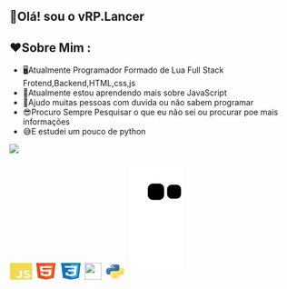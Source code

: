 
## 👋Olá! sou o vRP.Lancer

## ❤Sobre Mim : 

- 🖥Atualmente Programador Formado de Lua Full Stack Frotend,Backend,HTML,css,js
- 💖Atualmente estou aprendendo mais sobre JavaScript
- 🙏Ajudo muitas pessoas com duvida ou não sabem programar
- 😎Procuro Sempre Pesquisar o que eu não sei ou procurar poe mais informações
- 😅E estudei um pouco de python
 <img height="180em" src="https://camo.githubusercontent.com/73dc596043c316d78c506d53f5c0e74709f261e552f7073aeadef8a1a561d966/68747470733a2f2f6769746875622d726561646d652d73746174732e76657263656c2e6170702f6170692f746f702d6c616e67732f3f757365726e616d653d7261666162616c6c6572696e69266c61796f75743d636f6d70616374266c616e67735f636f756e743d37267468656d653d64726163756c61" data-canonical-src="https://github-readme-stats.vercel.app/api/top-langs/?username=rafaballerini&amp;layout=compact&amp;langs_count=7&amp;theme=dracula" style="max-width: 100%;"> 

<div><br>
  <img align="center" alt="Rafa-Js" height="30" width="40" src="https://raw.githubusercontent.com/devicons/devicon/master/icons/javascript/javascript-plain.svg" style="max-width: 100%;">
  <img align="center" alt="lancer.html" height="30" width="40" src="https://raw.githubusercontent.com/devicons/devicon/master/icons/html5/html5-original.svg" style="max-width: 100%;">
  <img align="center" alt="lancer-CSS" height="30" width="40" src="https://raw.githubusercontent.com/devicons/devicon/master/icons/css3/css3-original.svg" style="max-width: 100%;">
 <img align="center"  src="https://camo.githubusercontent.com/ac23621aa950bb432fda8bf60d9c75a4701dbdea34f6201d809aced5529c75b8/68747470733a2f2f75706c6f61642e77696b696d656469612e6f72672f77696b6970656469612f636f6d6d6f6e732f7468756d622f632f63662f4c75612d4c6f676f2e7376672f3132303070782d4c75612d4c6f676f2e7376672e706e67" width="30vw" height="30vh" data-canonical-src="https://upload.wikimedia.org/wikipedia/commons/thumb/c/cf/Lua-Logo.svg/1200px-Lua-Logo.svg.png" style="max-width: 100%;">
 <img align="center" alt="lancer-Python" height="30" width="40" src="https://raw.githubusercontent.com/devicons/devicon/master/icons/python/python-original.svg" style="max-width: 100%;">
 
 <img src="https://github.com/rafaballerini/rafaballerini/raw/output/github-contribution-grid-snake.svg" alt="Animação de cobra" style="max-width: 100%;">
  
 
<!--
**lancerVRP/Lancervrp** is a ✨ _special_ ✨ repository because its `README.md` (this file) appears on your GitHub profile.



